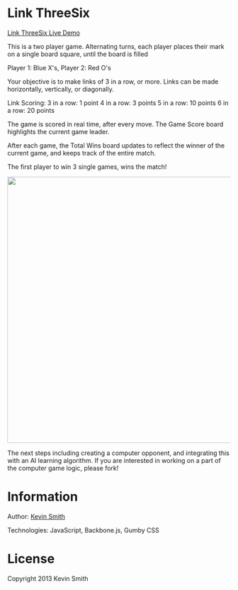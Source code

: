 Link ThreeSix
==================

<a href="http://kevinhamiltonsmith.com/linkthreesix">Link ThreeSix Live Demo</a>

This is a two player game. Alternating turns, each player places their mark on a single board square, until the board is filled

Player 1: Blue X's, Player 2: Red O's

Your objective is to make links of 3 in a row, or more. Links can be made horizontally, vertically, or diagonally.

Link Scoring:
3 in a row: 1 point
4 in a row: 3 points
5 in a row: 10 points
6 in a row: 20 points

The game is scored in real time, after every move. The Game Score board highlights the current game leader.

After each game, the Total Wins board updates to reflect the winner of the current game, and keeps track of the entire match.

The first player to win 3 single games, wins the match!

<img src="http://kevinhamiltonsmith.com/wp-content/uploads/2013/07/link-threesix.jpg" width="600" />

The next steps including creating a computer opponent, and integrating this with an AI learning algorithm. If you are interested in working on a part of the computer game logic, please fork!

Information
==================
Author: <a href="http://kevinhamiltonsmith.com">Kevin Smith</a>

Technologies: JavaScript, Backbone.js, Gumby CSS

License
==================
Copyright 2013 Kevin Smith
